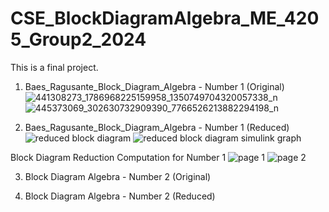 # CSE_BlockDiagramAlgebra_ME_4205_Group2_2024
This is a final project.

1. Baes_Ragusante_Block_Diagram_Algebra - Number 1 (Original)
![441308273_1786968225159958_1350749704320057338_n](https://github.com/DeanLoisaga/CSE_BlockDiagramAlgebra_ME_4205_Group2_2024/assets/159033676/3b9221ae-02da-4bdb-9727-ea28b7cc959e)
![445373069_302630732909390_7766526213882294198_n](https://github.com/DeanLoisaga/CSE_BlockDiagramAlgebra_ME_4205_Group2_2024/assets/159033676/baa749fa-1d4e-408c-9217-28c1f9d67cc2)


2. Baes_Ragusante_Block_Diagram_Algebra - Number 1 (Reduced)
![reduced block diagram ](https://github.com/eunragusante/CSE_BlockDiagramAlgebra_ME_4205_Group2_2024/assets/159035507/c89f635f-0676-4de3-9556-240e693948cc)
![reduced block diagram simulink graph](https://github.com/eunragusante/CSE_BlockDiagramAlgebra_ME_4205_Group2_2024/assets/159035507/9b2fe806-8266-4e3b-ab43-d9aeeee28336)

Block Diagram Reduction Computation for Number 1 
![page 1](https://github.com/eunragusante/CSE_BlockDiagramAlgebra_ME_4205_Group2_2024/assets/159035507/0d4bc689-7fb6-41f1-9669-4ae46ba7fb09)
![page 2](https://github.com/eunragusante/CSE_BlockDiagramAlgebra_ME_4205_Group2_2024/assets/159035507/b68a1d68-2d02-43ce-9e50-74ac4534aa34)

3. Block Diagram Algebra - Number 2 (Original)

4. Block Diagram Algebra - Number 2 (Reduced)
